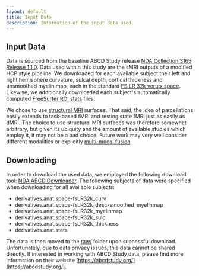 ```yaml
---
layout: default
title: Input Data
description: Information of the input data used.
---
```


## Input Data

Data is sourced from the baseline ABCD Study release [NDA Collection 3165 Release 1.1.0](https://collection3165.readthedocs.io/en/stable/).
Data used within this study are the sMRI outputs of a modified HCP style pipeline.
We downloaded for each available subject their left and right hemisphere curvature,
sulcal depth, cortical thickness and unsmoothed myelin map, each in the standard
[FS LR 32k vertex space](https://emmarobinson01.com/2016/02/10/unofficial-guide-to-the-hcp-surface-file-formats/).
Likewise, we additionally downloaded each subject's automatically computed
[FreeSurfer ROI stats](https://fscph.nru.dk/slides/Martin/fs.roi.mr.pdf) files. 

We chose to use [structural MRI](https://www.sciencedirect.com/topics/medicine-and-dentistry/structural-magnetic-resonance-imaging)
surfaces. That said, the idea of parcellations easily extends to
task-based fMRI and resting state fMRI just as easily as dMRI. The choice to use structural
MRI surfaces was therefore somewhat arbitrary, but given its ubiquity and the amount of
available studies which employ it, it may not be a bad choice. Future work may very
well consider different modalities or explicitly [multi-modal fusion](https://www.ncbi.nlm.nih.gov/pmc/articles/PMC4917230/).

## Downloading

In order to download the used data, we employed the following download tool:
[NDA ABCD Downloader](https://github.com/DCAN-Labs/nda-abcd-s3-downloader).
The following subjects of data were specified when downloading for all available subjects:

- derivatives.anat.space-fsLR32k_curv
- derivatives.anat.space-fsLR32k_desc-smoothed_myelinmap
- derivatives.anat.space-fsLR32k_myelinmap
- derivatives.anat.space-fsLR32k_sulc
- derivatives.anat.space-fsLR32k_thickness
- derivatives.anat.stats

The data is then moved to the [raw/](https://github.com/sahahn/parc_scaling/tree/main/raw) folder upon successful download.
Unfortunately, due to data privacy issues, this data cannot be shared directly. If interested in working with ABCD Study data, please
find more information on their website [https://abcdstudy.org/](https://abcdstudy.org/). 